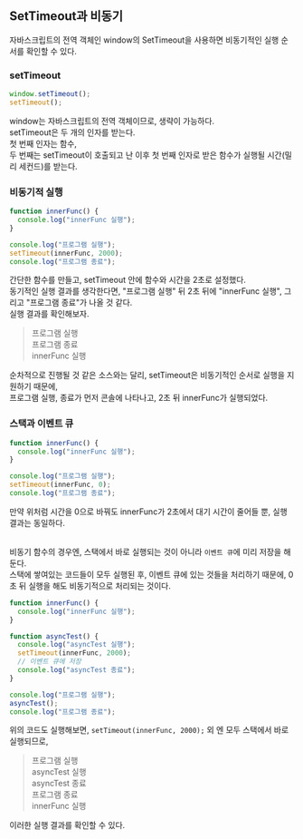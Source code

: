 ## SetTimeout과 비동기

자바스크립트의 전역 객체인 window의 SetTimeout을 사용하면 비동기적인 실행 순서를 확인할 수 있다.

<!--more-->

### setTimeout

```javascript
window.setTimeout();
setTimeout();
```

window는 자바스크립트의 전역 객체이므로, 생략이 가능하다.<br>
setTimeout은 두 개의 인자를 받는다.<br>
첫 번째 인자는 함수,<br>
두 번째는 setTimeout이 호출되고 난 이후 첫 번째 인자로 받은 함수가 실행될 시간(밀리 세컨드)를 받는다.<br>

### 비동기적 실행

```javascript
function innerFunc() {
  console.log("innerFunc 실행");
}

console.log("프로그램 실행");
setTimeout(innerFunc, 2000);
console.log("프로그램 종료");
```

간단한 함수를 만들고, setTimeout 안에 함수와 시간을 2초로 설정했다.<br>
동기적인 실행 결과를 생각한다면, "프로그램 실행" 뒤 2초 뒤에 "innerFunc 실행", 그리고 "프로그램 종료"가 나올 것 같다.<br>
실행 결과를 확인해보자.<br>

> 프로그램 실행 <br> 프로그램 종료 <br> innerFunc 실행 <br>

순차적으로 진행될 것 같은 소스와는 달리, setTimeout은 비동기적인 순서로 실행을 지원하기 때문에,<br>
프로그램 실행, 종료가 먼저 콘솔에 나타나고, 2초 뒤 innerFunc가 실행되었다.<br>

### 스택과 이벤트 큐

```javascript
function innerFunc() {
  console.log("innerFunc 실행");
}

console.log("프로그램 실행");
setTimeout(innerFunc, 0);
console.log("프로그램 종료");
```

만약 위처럼 시간을 0으로 바꿔도 innerFunc가 2초에서 대기 시간이 줄어들 뿐, 실행 결과는 동일하다.<br><br>

비동기 함수의 경우엔, 스택에서 바로 실행되는 것이 아니라 `이벤트 큐`에 미리 저장을 해둔다.<br>
스택에 쌓여있는 코드들이 모두 실행된 후, 이벤트 큐에 있는 것들을 처리하기 때문에, 0초 뒤 실행을 해도 비동기적으로 처리되는 것이다.<br>

```javascript
function innerFunc() {
  console.log("innerFunc 실행");
}

function asyncTest() {
  console.log("asyncTest 실행");
  setTimeout(innerFunc, 2000);
  // 이벤트 큐에 저장
  console.log("asyncTest 종료");
}

console.log("프로그램 실행");
asyncTest();
console.log("프로그램 종료");
```

위의 코드도 실행해보면, `setTimeout(innerFunc, 2000);` 외 엔 모두 스택에서 바로 실행되므로,<br>

> 프로그램 실행<br> asyncTest 실행<br> asyncTest 종료<br> 프로그램 종료<br> innerFunc 실행<br>

이러한 실행 결과를 확인할 수 있다.<br>
